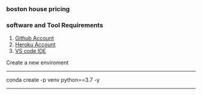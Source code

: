 ### boston house pricing

### software and Tool Requirements

1. [Github Account](https://github.com)
2. [Heroku Account](https://heroku.com)
3. [VS code IDE](https://code.visualstudio.com/)

Create a new enviroment

---

conda create -p venv python==3.7 -y

---